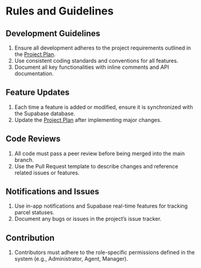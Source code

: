 # Rules and Guidelines

## Development Guidelines
1. Ensure all development adheres to the project requirements outlined in the [Project Plan](docs/project_plan.md).
2. Use consistent coding standards and conventions for all features.
3. Document all key functionalities with inline comments and API documentation.

## Feature Updates
1. Each time a feature is added or modified, ensure it is synchronized with the Supabase database.
2. Update the [Project Plan](docs/project_plan.md) after implementing major changes.

## Code Reviews
1. All code must pass a peer review before being merged into the main branch.
2. Use the Pull Request template to describe changes and reference related issues or features.

## Notifications and Issues
1. Use in-app notifications and Supabase real-time features for tracking parcel statuses.
2. Document any bugs or issues in the project’s issue tracker.

## Contribution
1. Contributors must adhere to the role-specific permissions defined in the system (e.g., Administrator, Agent, Manager).
